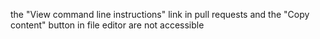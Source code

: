 the "View command line instructions" link in pull requests and the "Copy content" button in file editor are not accessible
